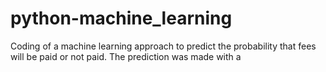 # python-machine_learning
Coding of a machine learning approach to predict the probability that fees will be paid or not paid. The prediction was made with a 
